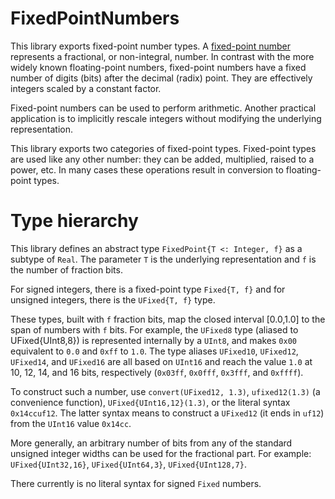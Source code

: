 # FixedPointNumbers

This library exports fixed-point number types.
A [fixed-point number][wikipedia] represents a fractional, or non-integral, number.
In contrast with the more widely known floating-point numbers, fixed-point
numbers have a fixed number of digits (bits) after the decimal (radix) point.
They are effectively integers scaled by a constant factor.

Fixed-point numbers can be used to perform arithmetic. Another practical
application is to implicitly rescale integers without modifying the
underlying representation.

This library exports two categories of fixed-point types. Fixed-point types are
used like any other number: they can be added, multiplied, raised to a power,
etc. In many cases these operations result in conversion to floating-point types.

# Type hierarchy
This library defines an abstract type `FixedPoint{T <: Integer, f}` as a
subtype of `Real`. The parameter `T` is the underlying representation and `f`
is the number of fraction bits.

For signed integers, there is a fixed-point type `Fixed{T, f}` and for unsigned
integers, there is the `UFixed{T, f}` type.

These types, built with `f` fraction bits, map the closed interval [0.0,1.0] to
the span of numbers with `f` bits.  For example, the `UFixed8` type (aliased to
UFixed{UInt8,8}) is represented internally by a `UInt8`, and makes `0x00`
equivalent to `0.0` and `0xff` to `1.0`.  The type aliases `UFixed10`, `UFixed12`,
`UFixed14`, and `UFixed16` are all based on `UInt16` and reach the value `1.0`
at 10, 12, 14, and 16 bits, respectively (`0x03ff`, `0x0fff`, `0x3fff`, and
`0xffff`).

To construct such a number, use `convert(UFixed12, 1.3)`, `ufixed12(1.3)` (a
convenience function), `UFixed{UInt16,12}(1.3)`, or the literal syntax
`0x14ccuf12`.  The latter syntax means to construct a `UFixed12` (it ends in
`uf12`) from the `UInt16` value `0x14cc`.

More generally, an arbitrary number of bits from any of the standard unsigned
integer widths can be used for the fractional part.  For example:
`UFixed{UInt32,16}`, `UFixed{UInt64,3}`, `UFixed{UInt128,7}`.

There currently is no literal syntax for signed `Fixed` numbers. 

[wikipedia]: http://en.wikipedia.org/wiki/Fixed-point_arithmetic
